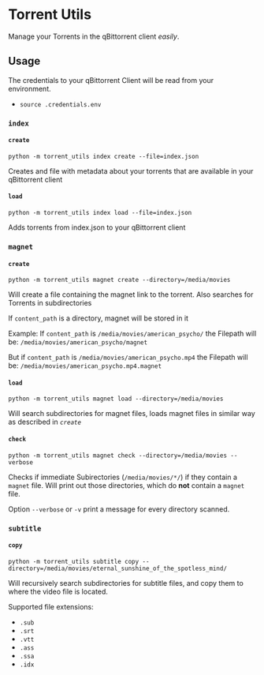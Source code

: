 # Torrent Utils

Manage your Torrents in the qBittorrent client *easily*.

## Usage

The credentials to your qBittorrent Client will be read from your environment.
- `source .credentials.env`

### `index`

#### `create`

`python -m torrent_utils index create --file=index.json`

Creates and file with metadata about your torrents
that are available in your qBittorrent client

#### `load`

`python -m torrent_utils index load --file=index.json`

Adds torrents from index.json to your qBittorrent client

### `magnet`

#### `create`

`python -m torrent_utils magnet create --directory=/media/movies`

Will create a file containing the magnet link to the torrent.
Also searches for Torrents in subdirectories

If `content_path` is a directory, magnet will be stored in it

Example:
If `content_path` is `/media/movies/american_psycho/` the Filepath will be:
`/media/movies/american_psycho/magnet`

But if `content_path` is `/media/movies/american_psycho.mp4` the Filepath will be:
`/media/movies/american_psycho.mp4.magnet`

#### `load`

`python -m torrent_utils magnet load --directory=/media/movies`

Will search subdirectories for magnet files, loads magnet files in similar way as described in *`create`*

#### `check`

`python -m torrent_utils magnet check --directory=/media/movies --verbose`

Checks if immediate Subirectories (`/media/movies/*/`) if they contain a `magnet` file.
Will print out those directories, which do **not** contain a `magnet` file.

Option `--verbose` or `-v` print a message for every directory scanned.

### `subtitle`

#### `copy`

`python -m torrent_utils subtitle copy --directory=/media/movies/eternal_sunshine_of_the_spotless_mind/`

Will recursively search subdirectories for subtitle files, and copy them to where the video file is located.

Supported file extensions:

- `.sub`
- `.srt`
- `.vtt`
- `.ass`
- `.ssa`
- `.idx`
